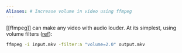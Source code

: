 ```yaml
---
Aliases: # Increase volume in video using ffmpeg
---
```

[[ffmpeg]] can make any video with audio louder. At its simplest, using volume filters ([ref](https://ffmpeg.org/ffmpeg-filters.html#volume)):

```sh
ffmpeg -i input.mkv -filter:a "volume=2.0" output.mkv
```
